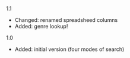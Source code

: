 1.1
- Changed: renamed spreadsheed columns
- Added: genre lookup!

1.0
- Added: initial version (four modes of search)
